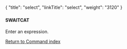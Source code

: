 {
    "title": "select",
    "linkTitle": "select",
    "weight": "3120"
}<span id="select"></span>

### 

#### SWAITCAT

Enter an expression.

[Return to Command index](../../)
